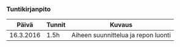 ### Tuntikirjanpito
Päivä | Tunnit | Kuvaus
--------------- | ----- | ------
16.3.2016 | 1.5h | Aiheen suunnittelua ja repon luonti
